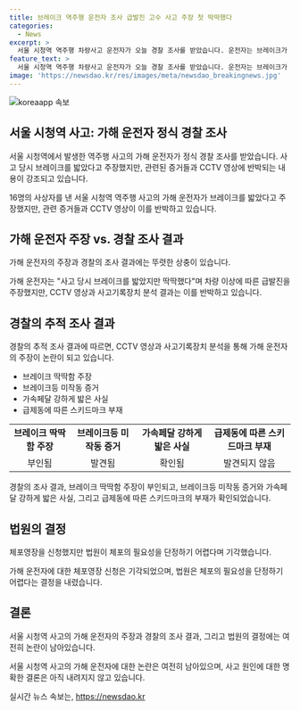 ```yaml
---
title: 브레이크 역주행 운전자 조사 급발진 고수 사고 주장 첫 딱딱했다
categories:
  - News
excerpt: >
  서울 시청역 역주행 차량사고 운전자가 오늘 경찰 조사를 받았습니다. 운전자는 브레이크가 딱딱해서 급발진 주장했지만, CCTV 영상과 사고기록장치 분석 결과로 반박받았습니다. 보조 브레이크등 미작동, 강력한 가속페달 반박, 스키드마크 발견 실패 등이 주목받고 있습니다. 체포영장은 기각됐으나 시선집중.
feature_text: >
  서울 시청역 역주행 차량사고 운전자가 오늘 경찰 조사를 받았습니다. 운전자는 브레이크가 딱딱해서 급발진 주장했지만, CCTV 영상과 사고기록장치 분석 결과로 반박받았습니다. 보조 브레이크등 미작동, 강력한 가속페달 반박, 스키드마크 발견 실패 등이 주목받고 있습니다. 체포영장은 기각됐으나 시선집중.
image: 'https://newsdao.kr/res/images/meta/newsdao_breakingnews.jpg'
---
```


<p><img src="https://newsdao.kr/res/images/meta/newsdao_breakingnews.jpg" alt="koreaapp 속보" /></p>

<h2 data-ke-size="size26">서울 시청역 사고: 가해 운전자 정식 경찰 조사</h2>

<p>서울 시청역에서 발생한 역주행 사고의 가해 운전자가 정식 경찰 조사를 받았습니다. 사고 당시 브레이크를 밟았다고 주장했지만, 관련된 증거들과 CCTV 영상에 반박되는 내용이 강조되고 있습니다.</p>

<p data-ke-size="size16">16명의 사상자를 낸 서울 시청역 역주행 사고의 가해 운전자가 브레이크를 밟았다고 주장했지만, 관련 증거들과 CCTV 영상이 이를 반박하고 있습니다.</p>

<h2 data-ke-size="size24">가해 운전자 주장 vs. 경찰 조사 결과</h2>

<p>가해 운전자의 주장과 경찰의 조사 결과에는 뚜렷한 상충이 있습니다. </p>

<p data-ke-size="size16">가해 운전자는 "사고 당시 브레이크를 밟았지만 딱딱했다"며 차량 이상에 따른 급발진을 주장했지만, CCTV 영상과 사고기록장치 분석 결과는 이를 반박하고 있습니다.</p>

<h2 data-ke-size="size24">경찰의 추적 조사 결과</h2>

<p>경찰의 추적 조사 결과에 따르면, CCTV 영상과 사고기록장치 분석을 통해 가해 운전자의 주장이 논란이 되고 있습니다.</p>

<ul>
  <li>브레이크 딱딱함 주장</li>
  <li>브레이크등 미작동 증거</li>
  <li>가속페달 강하게 밟은 사실</li>
  <li>급제동에 따른 스키드마크 부재</li>
</ul>

<table>
  <tr>
    <td style="text-align: center; height: 17px;"><b>브레이크 딱딱함 주장</b></td>
    <td style="text-align: center; height: 17px;"><b>브레이크등 미작동 증거</b></td>
    <td style="text-align: center; height: 17px;"><b>가속페달 강하게 밟은 사실</b></td>
    <td style="text-align: center; height: 17px;"><b>급제동에 따른 스키드마크 부재</b></td>
  </tr>
  <tr>
    <td style="text-align: center;">부인됨</td>
    <td style="text-align: center;">발견됨</td>
    <td style="text-align: center;">확인됨</td>
    <td style="text-align: center;">발견되지 않음</td>
  </tr>
</table>

<p data-ke-size="size16">경찰의 조사 결과, 브레이크 딱딱함 주장이 부인되고, 브레이크등 미작동 증거와 가속페달 강하게 밟은 사실, 그리고 급제동에 따른 스키드마크의 부재가 확인되었습니다.</p>

<h2 data-ke-size="size24">법원의 결정</h2>

<p>체포영장을 신청했지만 법원이 체포의 필요성을 단정하기 어렵다며 기각했습니다.</p>

<p data-ke-size="size16">가해 운전자에 대한 체포영장 신청은 기각되었으며, 법원은 체포의 필요성을 단정하기 어렵다는 결정을 내렸습니다.</p>

<h2 data-ke-size="size24">결론</h2>

<p>서울 시청역 사고의 가해 운전자의 주장과 경찰의 조사 결과, 그리고 법원의 결정에는 여전히 논란이 남아있습니다.</p>

<p data-ke-size="size16">서울 시청역 사고의 가해 운전자에 대한 논란은 여전히 남아있으며, 사고 원인에 대한 명확한 결론은 아직 내려지지 않고 있습니다.</p>
실시간 뉴스 속보는, <a href="https://newsdao.kr" rel="dofollow">https://newsdao.kr</a>


